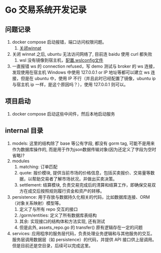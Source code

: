 # Go 交易系统开发记录

## 问题记录
1. docker compose 启动报错，端口访问权限问题。
   1. [关闭winnat](https://stackoverflow.com/questions/65272764/ports-are-not-available-listen-tcp-0-0-0-0-50070-bind-an-attempt-was-made-to)
2. 关闭 winnat 之后, ubuntu 无法访问网络了, 目前连 baidu 使用 curl 都失败
   1. wsl 没有镜像到宿主机，[配置.wslconfig文件](https://github.com/microsoft/WSL/issues/10753)
3. 一直报错 ws 的 connection refused，写 demo 测试与 broker 的 ws 连接，发现使用在宿主机 Windows 中使用 127.0.0.1 or IP 地址等都可以建立 ws 连接，但是在 ubuntu 中，使用 IP 不行（并且此时已经配置了镜像，ubuntu ip 与宿主机 ip 一样，是这个原因吗？），使用 127.0.0.1 则可以。

## 项目启动
1. docker compose 启动这些中间件，然后本地启动服务


## internal 目录
1. models: 这里的结构除了 base 等公有字段, 都没有 gorm tag, 可能不是用来作为数据库操作的, 而是用于作为json数据传输对象(因为还定义了字段为空时省略)? 
2. modules
   1. matching: 订单匹配
   2. quote: 报价模块, 提供当前市场的价格信息，包括买卖报价、交易量等数据，以帮助交易者了解市场状况，并做出买卖决策。
   3. settlement:  结算模块, 负责交易完成后的清算和结算工作，即确保交易双方在成交后按照规则履行资金和资产的转移。
3. persistence: 用于存放与数据持久化相关的代码，比如数据库连接、ORM（对象关系映射）模型等。
   1. 定义了与所有 repo 交互的接口
   2. /gorm/entities: 定义了所有数据库表结构
   3. 其余: 实现接口的结构体和方法实现, 还有测试
   4. 但是此外, assets_repo.go 的 transfer() 原有逻辑存在一定的问题
4. services: 应用程序的服务层代码，负责处理业务逻辑和与其他服务的交互。服务层调用数据层（如 persistence）的代码，并提供 API 接口供上层调用。但是目前还是空目录，后续可以完成这里。 